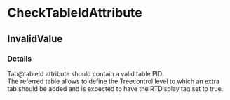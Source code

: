 ﻿---  
uid: Validator_18_9_4  
---

# CheckTableIdAttribute

## InvalidValue

### Details

Tab@tableId attribute should contain a valid table PID.  
The referred table allows to define the Treecontrol level to which an extra tab should be added and is expected to have the RTDisplay tag set to true.
